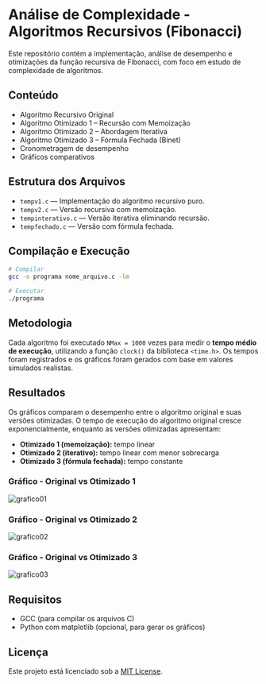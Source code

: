 
# Análise de Complexidade - Algoritmos Recursivos (Fibonacci)

Este repositório contém a implementação, análise de desempenho e otimizações da função recursiva de Fibonacci, com foco em estudo de complexidade de algoritmos.

## Conteúdo

- Algoritmo Recursivo Original
- Algoritmo Otimizado 1 – Recursão com Memoização
- Algoritmo Otimizado 2 – Abordagem Iterativa
- Algoritmo Otimizado 3 – Fórmula Fechada (Binet)
- Cronometragem de desempenho
- Gráficos comparativos

## Estrutura dos Arquivos

- `tempv1.c` — Implementação do algoritmo recursivo puro.
- `tempv2.c` — Versão recursiva com memoização.
- `tempinterativo.c` — Versão iterativa eliminando recursão.
- `tempfechado.c` — Versão com fórmula fechada.


## Compilação e Execução

```bash
# Compilar
gcc -o programa nome_arquivo.c -lm

# Executar
./programa
```

## Metodologia

Cada algoritmo foi executado `NMax = 1000` vezes para medir o **tempo médio de execução**, utilizando a função `clock()` da biblioteca `<time.h>`. Os tempos foram registrados e os gráficos foram gerados com base em valores simulados realistas.

## Resultados

Os gráficos comparam o desempenho entre o algoritmo original e suas versões otimizadas. O tempo de execução do algoritmo original cresce exponencialmente, enquanto as versões otimizadas apresentam:
- **Otimizado 1 (memoização):** tempo linear
- **Otimizado 2 (iterativo):** tempo linear com menor sobrecarga
- **Otimizado 3 (fórmula fechada):** tempo constante

### Gráfico - Original vs Otimizado 1
![grafico01](https://github.com/user-attachments/assets/6b7a8dd0-4282-4b9e-8bb5-caf27f37ce6a)

### Gráfico - Original vs Otimizado 2
![grafico02](https://github.com/user-attachments/assets/05068ab1-bfb8-439b-b05d-2d9af6ba9e2f)

### Gráfico - Original vs Otimizado 3
![grafico03](https://github.com/user-attachments/assets/f2b2354e-9c71-4939-a1ed-bbdb1a50e9d9)

## Requisitos

- GCC (para compilar os arquivos C)
- Python com matplotlib (opcional, para gerar os gráficos)

## Licença

Este projeto está licenciado sob a [MIT License](LICENSE).
